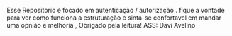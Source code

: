 Esse Repositorio é focado em autenticação / autorização . fique a vontade para ver como funciona a estruturação e sinta-se confortavel em mandar uma opnião e melhoria , Obrigado pela leitura! ASS: Davi Avelino
